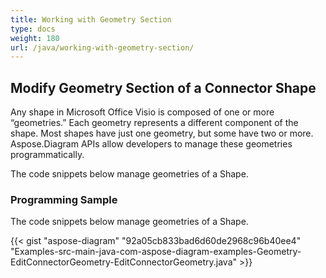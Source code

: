```yaml
---
title: Working with Geometry Section
type: docs
weight: 180
url: /java/working-with-geometry-section/
---
```


## **Modify Geometry Section of a Connector Shape**
Any shape in Microsoft Office Visio is composed of one or more “geometries.” Each geometry represents a different component of the shape. Most shapes have just one geometry, but some have two or more. Aspose.Diagram APIs allow developers to manage these geometries programmatically.

The code snippets below manage geometries of a Shape.
### **Programming Sample**
The code snippets below manage geometries of a Shape.

{{< gist "aspose-diagram" "92a05cb833bad6d60de2968c96b40ee4" "Examples-src-main-java-com-aspose-diagram-examples-Geometry-EditConnectorGeometry-EditConnectorGeometry.java" >}}
